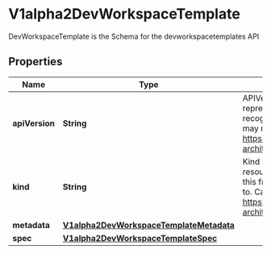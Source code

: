 

# V1alpha2DevWorkspaceTemplate

DevWorkspaceTemplate is the Schema for the devworkspacetemplates API
## Properties

Name | Type | Description | Notes
------------ | ------------- | ------------- | -------------
**apiVersion** | **String** | APIVersion defines the versioned schema of this representation of an object. Servers should convert recognized schemas to the latest internal value, and may reject unrecognized values. More info: https://git.k8s.io/community/contributors/devel/sig-architecture/api-conventions.md#resources |  [optional]
**kind** | **String** | Kind is a string value representing the REST resource this object represents. Servers may infer this from the endpoint the client submits requests to. Cannot be updated. In CamelCase. More info: https://git.k8s.io/community/contributors/devel/sig-architecture/api-conventions.md#types-kinds |  [optional]
**metadata** | [**V1alpha2DevWorkspaceTemplateMetadata**](V1alpha2DevWorkspaceTemplateMetadata.md) |  |  [optional]
**spec** | [**V1alpha2DevWorkspaceTemplateSpec**](V1alpha2DevWorkspaceTemplateSpec.md) |  |  [optional]




